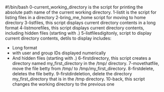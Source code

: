 #!/bin/bash
0-current_working_directory is the script for printing the absolute path name of the current working directory.
1-listit is the script for listing files in a directory
2-bring_me_home script for moving to home directory
3-listfiles, this script displays current directory contents in a long format
4-listmorefiles, this script displays current directory contents, including hidden files (starting with .)
5-listfilesdigitonly, script to display current directory contents, detils to display includes:
- Long format
- with user and group IDs displayed numerically
- And hidden files (starting with .)
6-firstdirectory, this script creates a directory named my_first_directory in the /tmp/ directory.
7-movethatfile, move the file betty from /tmp/ to /tmp/my_first_directory.
8-firstdelete, deletes the file betty.
9-firstdirdeletion, delete the directory my_first_directory that is in the /tmp directory.
10-back, this script changes the working directory to the previous one
